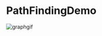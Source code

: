 # PathFindingDemo
![graphgif](https://user-images.githubusercontent.com/36016544/91626467-440b5a80-e97d-11ea-950d-a01757919903.gif)
